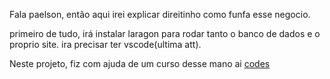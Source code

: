 Fala paelson, então aqui irei explicar direitinho como funfa esse negocio.

primeiro de tudo, irá instalar laragon para rodar tanto o banco de dados e o proprio site.
ira precisar ter vscode(ultima att).

Neste projeto, fiz com ajuda de um curso desse mano ai <a href="https://www.youtube.com/playlist?list=PLnDvRpP8BnewYKI1n2chQrrR4EYiJKbUG">codes</a>